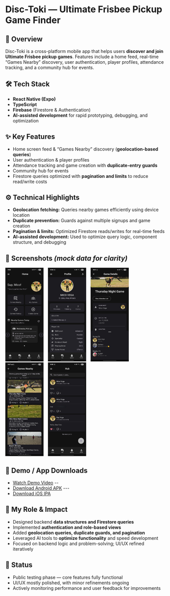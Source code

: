 # Disc-Toki — Ultimate Frisbee Pickup Game Finder

## 🚀 Overview
Disc-Toki is a cross-platform mobile app that helps users **discover and join Ultimate Frisbee pickup games**. Features include a home feed, real-time “Games Nearby” discovery, user authentication, player profiles, attendance tracking, and a community hub for events.

## 🛠️ Tech Stack
- **React Native (Expo)**  
- **TypeScript**  
- **Firebase** (Firestore & Authentication)  
- **AI-assisted development** for rapid prototyping, debugging, and optimization

## ✨ Key Features
- Home screen feed & “Games Nearby” discovery (**geolocation-based queries**)  
- User authentication & player profiles  
- Attendance tracking and game creation with **duplicate-entry guards**  
- Community hub for events  
- Firestore queries optimized with **pagination and limits** to reduce read/write costs  

## ⚙️ Technical Highlights
- **Geolocation fetching:** Queries nearby games efficiently using device location  
- **Duplicate prevention:** Guards against multiple signups and game creation
- **Pagination & limits:** Optimized Firestore reads/writes for real-time feeds  
- **AI-assisted development:** Used to optimize query logic, component structure, and debugging  

## 📸 Screenshots *(mock data for clarity)*
<p float="left">
  <a href="screenshots/homescreen.jpg"><img src="screenshots/homescreen.jpg" width="120" style="margin-right:10px" /></a>
  <a href="screenshots/profile.jpg"><img src="screenshots/profile.jpg" width="120" style="margin-right:10px" /></a>
  <a href="screenshots/game-details.jpg"><img src="screenshots/game-details.jpg" width="120" style="margin-right:10px" /></a>
  <a href="screenshots/games-list.jpg"><img src="screenshots/games-list.jpg" width="120" style="margin-right:10px" /></a>
  <a href="screenshots/Hub.jpg"><img src="screenshots/Hub.jpg" width="120" /></a>
</p>


## 🎥 Demo / App Downloads
- [Watch Demo Video](https://drive.google.com/your-demo-video-link)  --
- [Download Android APK](https://drive.google.com/your-apk-link)  ---
- [Download iOS IPA]([https://drive.google.com/your-ipa-link](https://testflight.apple.com/join/WEXMcD4M))  

## 🧩 My Role & Impact
- Designed backend **data structures and Firestore queries**  
- Implemented **authentication and role-based views**  
- Added **geolocation queries, duplicate guards, and pagination**  
- Leveraged AI tools to **optimize functionality** and speed development  
- Focused on backend logic and problem-solving; UI/UX refined iteratively  

## 📌 Status
- Public testing phase — core features fully functional  
- UI/UX mostly polished, with minor refinements ongoing  
- Actively monitoring performance and user feedback for improvements
